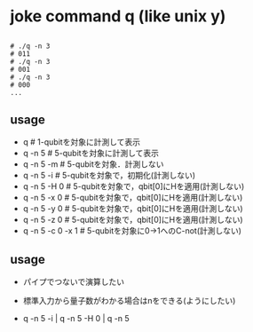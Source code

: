 # joke command q (like unix y)

##

```
# ./q -n 3
# 011
# ./q -n 3
# 001
# ./q -n 3
# 000
...
```

## usage
* q # 1-qubitを対象に計測して表示
* q -n 5 # 5-qubitを対象に計測して表示
* q -n 5 -m # 5-qubitを対象．計測しない
* q -n 5 -i # 5-qubitを対象で，初期化(計測しない)
* q -n 5 -H 0   # 5-qubitを対象で，qbit[0]にHを適用(計測しない)
* q -n 5 -x 0   # 5-qubitを対象で，qbit[0]にHを適用(計測しない)
* q -n 5 -y 0   # 5-qubitを対象で，qbit[0]にHを適用(計測しない)
* q -n 5 -z 0   # 5-qubitを対象で，qbit[0]にHを適用(計測しない)
* q -n 5 -c 0 -x 1 # 5-qubitを対象に0->1へのC-not(計測しない)

## usage
* パイプでつないで演算したい
* 標準入力から量子数がわかる場合はnをできる(ようにしたい)

* q -n 5 -i | q -n 5 -H 0 | q -n 5 

